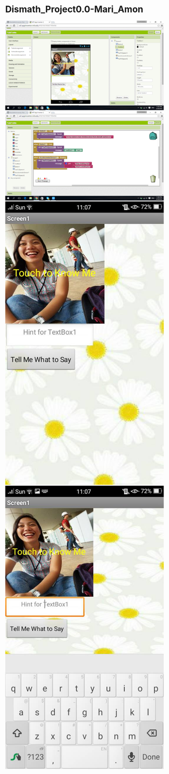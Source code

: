 # Dismath_Project0.0-Mari_Amon
![filename](Picture3.png)
![filename](Picture4.png)
![filename](a.jpg)
![filename](b.jpg)
